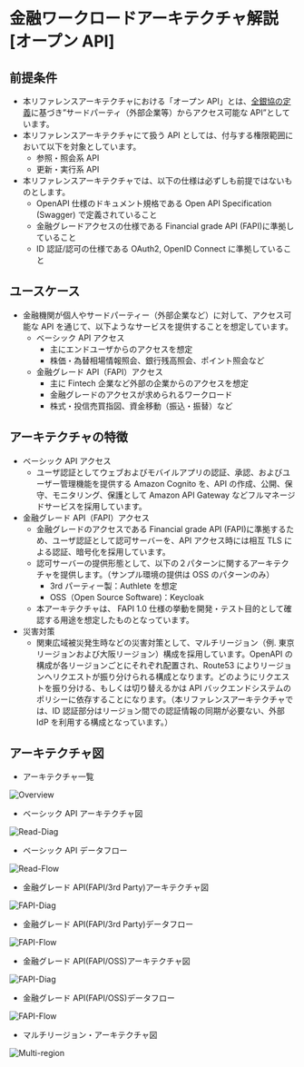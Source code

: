 # 金融ワークロードアーキテクチャ解説 [オープン API]

## 前提条件

- 本リファレンスアーキテクチャにおける「オープン API」とは、[全銀協の定義](https://www.fsa.go.jp/singi/singi_kinyu/financial_system/siryou/20161028/02.pdf)に基づき”サードパーティ（外部企業等）からアクセス可能な API”としています。
- 本リファレンスアーキテクチャにて扱う API としては、付与する権限範囲において以下を対象としています。
  - 参照・照会系 API
  - 更新・実行系 API
- 本リファレンスアーキテクチャでは、以下の仕様は必ずしも前提ではないものとします。
  - OpenAPI 仕様のドキュメント規格である Open API Specification (Swagger) で定義されていること
  - 金融グレードアクセスの仕様である Financial grade API (FAPI)に準拠していること
  - ID 認証/認可の仕様である OAuth2, OpenID Connect に準拠していること

## ユースケース

- 金融機関が個人やサードパーティー（外部企業など）に対して、アクセス可能な API を通じて、以下ようなサービスを提供することを想定しています。
  - ベーシック API アクセス
    - 主にエンドユーザからのアクセスを想定
    - 株価・為替相場情報照会、銀行残高照会、ポイント照会など
  - 金融グレード API（FAPI）アクセス
    - 主に Fintech 企業など外部の企業からのアクセスを想定
    - 金融グレードのアクセスが求められるワークロード
    - 株式・投信売買指図、資金移動（振込・振替）など

## アーキテクチャの特徴

- ベーシック API アクセス
  - ユーザ認証としてウェブおよびモバイルアプリの認証、承認、およびユーザー管理機能を提供する Amazon Cognito を、API の作成、公開、保守、モニタリング、保護として Amazon API Gateway などフルマネージドサービスを採用しています。
- 金融グレード API（FAPI）アクセス
  - 金融グレードのアクセスである Financial grade API (FAPI)に準拠するため、ユーザ認証として認可サーバーを、API アクセス時には相互 TLS による認証、暗号化を採用しています。
  - 認可サーバーの提供形態として、以下の２パターンに関するアーキテクチャを提供します。（サンプル環境の提供は OSS のパターンのみ）
    - 3rd パーティー製：Authlete を想定
    - OSS（Open Source Software)：Keycloak
  - 本アーキテクチャは、 FAPI 1.0 仕様の挙動を開発・テスト目的として確認する用途を想定したものとなっています。
- 災害対策
  - 関東広域被災発生時などの災害対策として、マルチリージョン（例. 東京リージョンおよび大阪リージョン）構成を採用しています。OpenAPI の構成が各リージョンごとにそれぞれ配置され、Route53 によりリージョンへリクエストが振り分けられる構成となります。どのようにリクエストを振り分ける、もしくは切り替えるかは API バックエンドシステムのポリシーに依存することになります。（本リファレンスアーキテクチャでは、ID 認証部分はリージョン間での認証情報の同期が必要ない、外部 IdP を利用する構成となっています。）

## アーキテクチャ図

- アーキテクチャ一覧

![Overview](images/FInRA-OpenAPI-Arch-Pattern.png)

- ベーシック API アーキテクチャ図

![Read-Diag](images/FinAR-OpenAPI-Arch-Basic-Diag.png)

- ベーシック API データフロー

![Read-Flow](images/FinAR-OpenAPI-Arch-Basic-Flow.png)

- 金融グレード API(FAPI/3rd Party)アーキテクチャ図

![FAPI-Diag](images/FinAR-OpenAPI-Arch-FAPI-Authlete-Diag.png)

- 金融グレード API(FAPI/3rd Party)データフロー

![FAPI-Flow](images/FinAR-OpenAPI-Arch-FAPI-Authlete-Flow.png)

- 金融グレード API(FAPI/OSS)アーキテクチャ図

![FAPI-Diag](images/FinAR-OpenAPI-Arch-FAPI-keycloak-Diag.png)

- 金融グレード API(FAPI/OSS)データフロー

![FAPI-Flow](images/FinAR-OpenAPI-Arch-FAPI-keycloak-Flow.png)

- マルチリージョン・アーキテクチャ図

![Multi-region](images/FinRA-OpenAPI-Arch-Multi-region.png)
